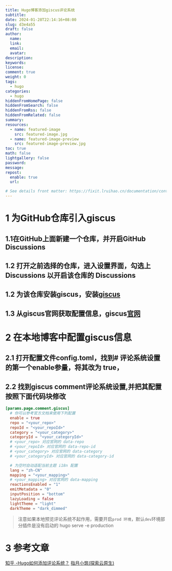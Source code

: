 ```yaml
---
title: Hugo博客添加giscus评论系统
subtitle:
date: 2024-01-28T22:14:16+08:00
slug: d3e4a55
draft: false
author:
  name:
  link:
  email:
  avatar:
description:
keywords:
license:
comment: true
weight: 0
tags:
  - hugo
categories:
  - hugo
hiddenFromHomePage: false
hiddenFromSearch: false
hiddenFromRss: false
hiddenFromRelated: false
summary:
resources:
  - name: featured-image
    src: featured-image.jpg
  - name: featured-image-preview
    src: featured-image-preview.jpg
toc: true
math: false
lightgallery: false
password:
message:
repost:
  enable: true
  url:

# See details front matter: https://fixit.lruihao.cn/documentation/content-management/introduction/#front-matter
---
```


<!--more-->
# 1 为GitHub仓库引入giscus

## 1.1在GitHub上面新建一个仓库，并开启GitHub Discussions

## 1.2 打开之前选择的仓库，进入设置界面，勾选上 Discussions 以开启该仓库的 Discussions

## 1.2 为该仓库安装giscus，安装[giscus](https://github.com/apps/giscus)

## 1.3 从giscus官网获取配置信息，giscus[官网](https://giscus.app/zh-CN)

# 2 在本地博客中配置giscus信息

## 2.1 打开配置文件config.toml，找到# 评论系统设置的第一个enable参量，将其改为 true，

## 2.2 找到giscus comment评论系统设置,并把其配置按照下面代码块修改

```TOML
[params.page.comment.giscus]   
  # 你可以参考官方文档来使用下列配置   
  enable = true   
  repo = "<your_repo>"   
  repoId = "<your_repoId>"   
  category = "<your_category>"   
  categoryId = "<your_categoryId>"   
  # <your_repo> 对应官网的 data-repo   
  # <your_repoId> 对应官网的 data-repo-id   
  # <your_category> 对应官网的 data-category   
  # <your_categoryId> 对应官网的 data-category-id

  # 为空时自动适配当前主题 i18n 配置   
  lang = "zh-CN"   
  mapping = "<your_mapping>"   
  # <your_mapping> 对应官网的 data-mapping   
  reactionsEnabled = "1"   
  emitMetadata = "0"   
  inputPosition = "bottom"   
  lazyLoading = false   
  lightTheme = "light"   
  darkTheme = "dark_dimmed"
```
> 注意如果本地预览评论系统不起作用，需要开启`prod 环境`，默认`dev`环境部分插件是没有启动的
> hugo serve -e production

# 3 参考文章
[知乎 -Hugo如何添加评论系统？](https://www.zhihu.com/question/611725322)
[指月小筑(探索云原生)](https://www.lixueduan.com/posts/blog/02-add-giscus-comment/#5-%E9%85%8D%E7%BD%AE%E5%88%B0%E5%8D%9A%E5%AE%A2)





